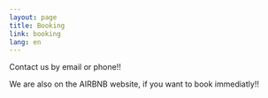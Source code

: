 ```yaml
---
layout: page
title: Booking
link: booking
lang: en
---
```




Contact us by email or phone!!

We are also on the AIRBNB website, if you want to book immediatly!!

